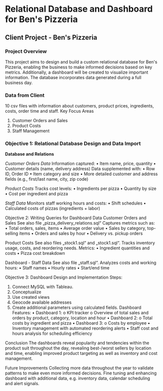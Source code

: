 # Relational Database and Dashboard for Ben's Pizzeria

## Client Project - Ben's Pizzeria
### Project Overview
This project aims to design and build a custom relational database for Ben's Pizzeria, enabling the business to make informed decisions based on key metrics. Additionally, a dashboard will be created to visualize important information. The database incorporates data generated during a full business day.

### Data from Client
10 csv files with information about customers, product prices, ingredients, costs, order time and staff.
Key Focus Areas
1.	Customer Orders and Sales
2.	Product Costs
3.	Staff Management

### Objective 1: Relational Database Design and Data Import

**Database and Relations**

*Customer Orders Data*
Information captured:
•	Item name, price, quantity
•	Customer details (name, delivery address)
Data supplemented with:
•	Row ID, Order ID
•	Item category and size
•	More detailed customer and address fields (e.g., first/last name, city, zip code)

*Product Costs*
Tracks cost levels:
•	Ingredients per pizza
•	Quantity by size
•	Cost per ingredient and pizza

*Staff Data*
Monitors staff working hours and costs:
•	Shift schedules
•	Calculated costs of pizzas (ingredients + labor)

Objective 2: Writing Queries for Dashboard Data
Customer Orders and Sales
See also file „pizza_delivery_relations.sql“
Captures metrics such as:
•	Total orders, sales, items
•	Average order value
•	Sales by category, top-selling items
•	Orders and sales by hour
•	Delivery vs. pickup orders

Product Costs
See also files „stock1.sql“ and „stock1.sql“.
Tracks inventory usage, costs, and reordering needs. Metrics:
•	Ingredient quantities and costs
•	Pizza cost breakdown

Dashboard - Staff Data
See also file „staff.sql“.
Analyzes costs and working hours:
•	Staff names
•	Hourly rates
•	Start/end time

Objective 3: Dashboard Design and Implementation 
Steps:
1.	Connect MySQL with Tableau.
2.	Conceptualize
3.	Use created views
4.	Geocode available addresses
5.	Create additional parameters using calculated fields.
Dashboard Features:
•	Dashboard 1:
o	KPI tracker
o	Overview of total sales and orders by product, category, location and hour
•	Dashboard 2:
o	Total costs by ingredient and pizza
•	Dashboard 3:
o	Costs by employee
•	Inventory management with automated reordering alerts
•	Staff cost and hours analysis for scheduling efficiency

Conclusion
The dashboards reveal popularity and tendencies within the product suit throughout the day, revealing best-/worst sellers by location and time, enabling improved product targeting as well as inventory and cost management.

Future Improvements
Collecting more data throughout the year to validate patterns to make even more informed decisions. Fine tuning and enhancing dashboard with additional data, e.g. inventory data, calendar scheduling and alert signals.

